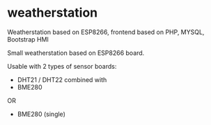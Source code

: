 # weatherstation
Weatherstation based on ESP8266, frontend based on PHP, MYSQL, Bootstrap HMI


Small weatherstation based on ESP8266 board. 

Usable with 2 types of sensor boards:
  - DHT21 / DHT22 
  combined with
  - BME280
  
  OR
  
  - BME280 (single)
  
  
